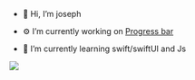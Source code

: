 - 👋 Hi, I’m joseph

- ⚙️ I’m currently working on [Progress bar](https://i.stack.imgur.com/MQVM7.png)

- 📖 I’m currently learning swift/swiftUI and Js

[![](https://visitcount.itsvg.in/api?id=joseph-el&label=129&color=0&icon=5&pretty=false)](https://visitcount.itsvg.in)
